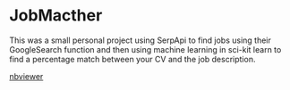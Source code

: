 # JobMacther
This was a small personal project using SerpApi to find jobs using their GoogleSearch function and then using machine learning in sci-kit learn to find a percentage match between your CV and the job description. 


[nbviewer](https://nbviewer.org/github/tomsharples1/JobMatcher/blob/main/JobMatcher.ipynb)
